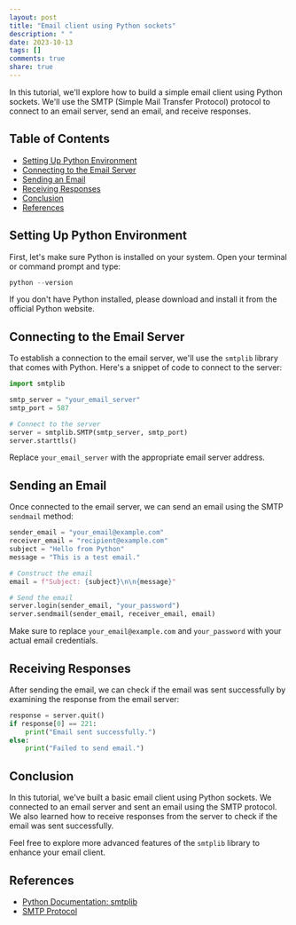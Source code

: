 ```yaml
---
layout: post
title: "Email client using Python sockets"
description: " "
date: 2023-10-13
tags: []
comments: true
share: true
---
```


In this tutorial, we'll explore how to build a simple email client using Python sockets. We'll use the SMTP (Simple Mail Transfer Protocol) protocol to connect to an email server, send an email, and receive responses.

## Table of Contents
- [Setting Up Python Environment](#setting-up-python-environment)
- [Connecting to the Email Server](#connecting-to-the-email-server)
- [Sending an Email](#sending-an-email)
- [Receiving Responses](#receiving-responses)
- [Conclusion](#conclusion)
- [References](#references)

## Setting Up Python Environment

First, let's make sure Python is installed on your system. Open your terminal or command prompt and type:

```python
python --version
```

If you don't have Python installed, please download and install it from the official Python website.

## Connecting to the Email Server

To establish a connection to the email server, we'll use the `smtplib` library that comes with Python. Here's a snippet of code to connect to the server:

```python
import smtplib

smtp_server = "your_email_server"
smtp_port = 587

# Connect to the server
server = smtplib.SMTP(smtp_server, smtp_port)
server.starttls()
```

Replace `your_email_server` with the appropriate email server address.

## Sending an Email

Once connected to the email server, we can send an email using the SMTP `sendmail` method:

```python
sender_email = "your_email@example.com"
receiver_email = "recipient@example.com"
subject = "Hello from Python"
message = "This is a test email."

# Construct the email
email = f"Subject: {subject}\n\n{message}"

# Send the email
server.login(sender_email, "your_password")
server.sendmail(sender_email, receiver_email, email)
```

Make sure to replace `your_email@example.com` and `your_password` with your actual email credentials.

## Receiving Responses

After sending the email, we can check if the email was sent successfully by examining the response from the email server:

```python
response = server.quit()
if response[0] == 221:
    print("Email sent successfully.")
else:
    print("Failed to send email.")
```

## Conclusion

In this tutorial, we've built a basic email client using Python sockets. We connected to an email server and sent an email using the SMTP protocol. We also learned how to receive responses from the server to check if the email was sent successfully.

Feel free to explore more advanced features of the `smtplib` library to enhance your email client.

## References
- [Python Documentation: smtplib](https://docs.python.org/3/library/smtplib.html)
- [SMTP Protocol](https://tools.ietf.org/html/rfc5321.html)